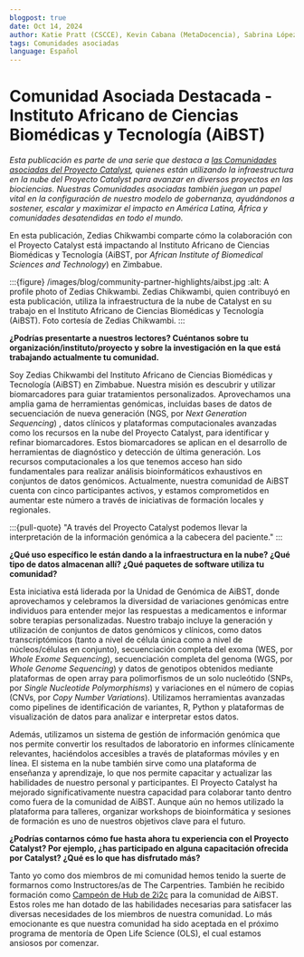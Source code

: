 ```yaml
---
blogpost: true
date: Oct 14, 2024
author: Katie Pratt (CSCCE), Kevin Cabana (MetaDocencia), Sabrina López (MetaDocencia)
tags: Comunidades asociadas
language: Español
---
```


# Comunidad Asociada Destacada - Instituto Africano de Ciencias Biomédicas y Tecnología (AiBST)

*Esta publicación es parte de una serie que destaca a [las Comunidades asociadas del Proyecto Catalyst](../current-community-partners.md), quienes están utilizando la infraestructura en la nube del Proyecto Catalyst para avanzar en diversos proyectos en las biociencias. Nuestras Comunidades asociadas también juegan un papel vital en la configuración de nuestro modelo de gobernanza, ayudándonos a sostener, escalar y maximizar el impacto en América Latina, África y comunidades desatendidas en todo el mundo.*

En esta publicación, Zedias Chikwambi comparte cómo la colaboración con el Proyecto Catalyst está impactando al Instituto Africano de Ciencias Biomédicas y Tecnología (AiBST, por _African Institute of Biomedical Sciences and Technology_) en Zimbabue.

:::{figure} /images/blog/community-partner-highlights/aibst.jpg
:alt: A profile photo of Zedias Chikwambi.
Zedias Chikwambi, quien contribuyó en esta publicación, utiliza la infraestructura de la nube de Catalyst en su trabajo en el Instituto Africano de Ciencias Biomédicas y Tecnología (AiBST). Foto cortesía de Zedias Chikwambi.
:::

**¿Podrías presentarte a nuestros lectores? Cuéntanos sobre tu organización/instituto/proyecto y sobre la investigación en la que está trabajando actualmente tu comunidad.**

Soy Zedias Chikwambi del Instituto Africano de Ciencias Biomédicas y Tecnología (AiBST) en Zimbabue. Nuestra misión es descubrir y utilizar biomarcadores para guiar tratamientos personalizados. Aprovechamos una amplia gama de herramientas genómicas, incluidas bases de datos de secuenciación de nueva generación (NGS, por _Next Generation Sequencing_) , datos clínicos y plataformas computacionales avanzadas como los recursos en la nube del Proyecto Catalyst, para identificar y refinar biomarcadores. Estos biomarcadores se aplican en el desarrollo de herramientas de diagnóstico y detección de última generación. Los recursos computacionales a los que tenemos acceso han sido fundamentales para realizar análisis bioinformáticos exhaustivos en conjuntos de datos genómicos. Actualmente, nuestra comunidad de AiBST cuenta con cinco participantes activos, y estamos comprometidos en aumentar este número a través de iniciativas de formación locales y regionales.

:::{pull-quote}
"A través del Proyecto Catalyst podemos llevar la interpretación de la información genómica a la cabecera del paciente."
:::

**¿Qué uso específico le están dando a la infraestructura en la nube? ¿Qué tipo de datos almacenan allí? ¿Qué paquetes de software utiliza tu comunidad?**

Esta iniciativa está liderada por la Unidad de Genómica de AiBST, donde aprovechamos y celebramos la diversidad de variaciones genómicas entre individuos para entender mejor las respuestas a medicamentos e informar sobre terapias personalizadas. Nuestro trabajo incluye la generación y utilización de conjuntos de datos genómicos y clínicos, como datos transcriptómicos (tanto a nivel de célula única como a nivel de núcleos/células en conjunto), secuenciación completa del exoma (WES, por _Whole Exome Sequencing_), secuenciación completa del genoma (WGS, por _Whole Genome Sequencing_) y datos de genotipos obtenidos mediante plataformas de open array para polimorfismos de un solo nucleótido (SNPs, por _Single Nucleotide Polymorphisms_) y variaciones en el número de copias (CNVs, por _Copy Number Variations_). Utilizamos herramientas avanzadas como pipelines de identificación de variantes, R, Python y plataformas de visualización de datos para analizar e interpretar estos datos.

Además, utilizamos un sistema de gestión de información genómica que nos permite convertir los resultados de laboratorio en informes clínicamente relevantes, haciéndolos accesibles a través de plataformas móviles y en línea. El sistema en la nube también sirve como una plataforma de enseñanza y aprendizaje, lo que nos permite capacitar y actualizar las habilidades de nuestro personal y participantes. El Proyecto Catalyst ha mejorado significativamente nuestra capacidad para colaborar tanto dentro como fuera de la comunidad de AiBST. Aunque aún no hemos utilizado la plataforma para talleres, organizar workshops de bioinformática y sesiones de formación es uno de nuestros objetivos clave para el futuro.

**¿Podrías contarnos cómo fue hasta ahora tu experiencia con el Proyecto Catalyst? Por ejemplo, ¿has participado en alguna capacitación ofrecida por Catalyst? ¿Qué es lo que has disfrutado más?**

Tanto yo como dos miembros de mi comunidad hemos tenido la suerte de formarnos como Instructores/as de The Carpentries. También he recibido formación como [Campeón de Hub de 2i2c](../training.md) para la comunidad de AiBST. Estos roles me han dotado de las habilidades necesarias para satisfacer las diversas necesidades de los miembros de nuestra comunidad. Lo más emocionante es que nuestra comunidad ha sido aceptada en el próximo programa de mentoría de Open Life Science (OLS), el cual estamos ansiosos por comenzar.
